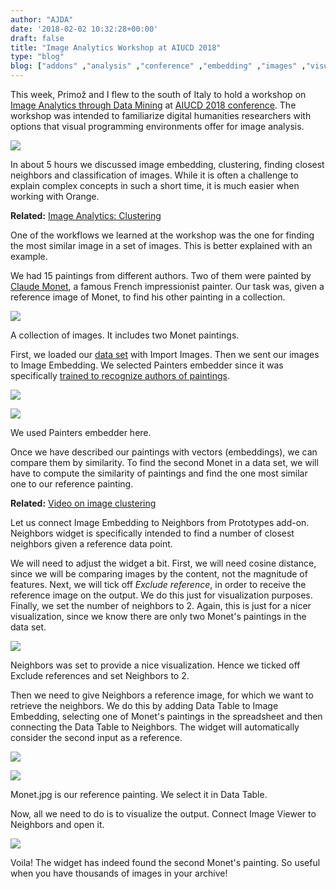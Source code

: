```yaml
---
author: "AJDA"
date: '2018-02-02 10:32:28+00:00'
draft: false
title: "Image Analytics Workshop at AIUCD 2018"
type: "blog"
blog: ["addons" ,"analysis" ,"conference" ,"embedding" ,"images" ,"visualization"  ,"workshop" ]
---
```


This week, Primož and I flew to the south of Italy to hold a workshop on [Image Analytics through Data Mining](http://www.aiucd2018.uniba.it/workshops.html) at [AIUCD 2018 conference](http://www.aiucd2018.uniba.it/index.html). The workshop was intended to familiarize digital humanities researchers with options that visual programming environments offer for image analysis.

![](/images/2018/02/IMG_20180130_172350.jpg)

In about 5 hours we discussed image embedding, clustering, finding closest neighbors and classification of images. While it is often a challenge to explain complex concepts in such a short time, it is much easier when working with Orange.


**Related:** [Image Analytics: Clustering](/blog/2017/04/03/image-analytics-clustering/)


One of the workflows we learned at the workshop was the one for finding the most similar image in a set of images. This is better explained with an example.

We had 15 paintings from different authors. Two of them were painted by [Claude Monet](https://en.wikipedia.org/wiki/Claude_Monet), a famous French impressionist painter. Our task was, given a reference image of Monet, to find his other painting in a collection.

![](/images/2018/02/Screen-Shot-2018-02-02-at-10.33.07.png)

A collection of images. It includes two Monet paintings.

First, we loaded our [data set](http://file.biolab.si/images/Paintings.zip) with Import Images. Then we sent our images to Image Embedding. We selected Painters embedder since it was specifically [trained to recognize authors of paintings](http://blog.kaggle.com/2016/11/17/painter-by-numbers-competition-1st-place-winners-interview-nejc-ilenic/).

![](/images/2018/02/Screen-Shot-2018-02-02-at-10.33.54.png)


![](/images/2018/02/Screen-Shot-2018-02-02-at-10.34.51.png)

We used Painters embedder here.

Once we have described our paintings with vectors (embeddings), we can compare them by similarity. To find the second Monet in a data set, we will have to compute the similarity of paintings and find the one most similar one to our reference painting.


**Related:** [Video on image clustering](https://www.youtube.com/watch?v=Iu8g2Twjn9U)


Let us connect Image Embedding to Neighbors from Prototypes add-on. Neighbors widget is specifically intended to find a number of closest neighbors given a reference data point.

We will need to adjust the widget a bit. First, we will need cosine distance, since we will be comparing images by the content, not the magnitude of features. Next, we will tick off _Exclude reference_, in order to receive the reference image on the output. We do this just for visualization purposes. Finally, we set the number of neighbors to 2. Again, this is just for a nicer visualization, since we know there are only two Monet's paintings in the data set.

![](/images/2018/02/Screen-Shot-2018-02-02-at-10.42.59.png)

Neighbors was set to provide a nice visualization. Hence we ticked off Exclude references and set Neighbors to 2.

Then we need to give Neighbors a reference image, for which we want to retrieve the neighbors. We do this by adding Data Table to Image Embedding, selecting one of Monet's paintings in the spreadsheet and then connecting the Data Table to Neighbors. The widget will automatically consider the second input as a reference.

![](/images/2018/02/Screen-Shot-2018-02-02-at-10.47.57.png)


![](/images/2018/02/Screen-Shot-2018-02-02-at-10.45.37.png)

Monet.jpg is our reference painting. We select it in Data Table.

Now, all we need to do is to visualize the output. Connect Image Viewer to Neighbors and open it.

![](/images/2018/02/Screen-Shot-2018-02-02-at-10.48.13.png)


Voila! The widget has indeed found the second Monet's painting. So useful when you have thousands of images in your archive!
